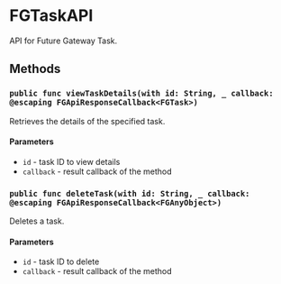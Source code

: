 # FGTaskAPI

API for Future Gateway Task.

## Methods

### `public func viewTaskDetails(with id: String, _ callback: @escaping FGApiResponseCallback<FGTask>)`

Retrieves the details of the specified task.

#### Parameters

* `id` - task ID to view details
* `callback` - result callback of the method

### `public func deleteTask(with id: String, _ callback: @escaping FGApiResponseCallback<FGAnyObject>)`

Deletes a task.

#### Parameters

* `id` - task ID to delete
* `callback` - result callback of the method
